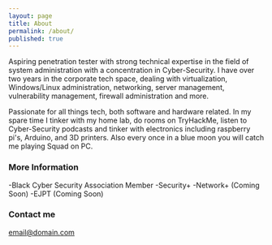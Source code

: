 ```yaml
---
layout: page
title: About
permalink: /about/
published: true
---
```


Aspiring penetration tester with strong technical expertise in the field of system administration with a concentration in Cyber-Security. I have over two years in the corporate tech space, dealing with virtualization, Windows/Linux administration, networking, server management, vulnerability management, firewall administration and more. 

Passionate for all things tech, both software and hardware related. In my spare time I tinker with my home lab, do rooms on TryHackMe, listen to Cyber-Security podcasts and tinker with electronics including raspberry pi's, Arduino, and 3D printers. Also every once in a blue moon you will catch me playing Squad on PC.

### More Information

-Black Cyber Security Association Member
-Security+
-Network+ (Coming Soon)
-EJPT (Coming Soon)

### Contact me

[email@domain.com](mailto:likemicah@protonmail.com)
